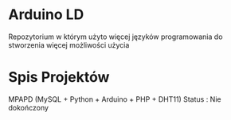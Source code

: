 # Arduino LD
Repozytorium w którym użyto więcej języków programowania do stworzenia więcej możliwości użycia
# Spis Projektów
MPAPD (MySQL + Python + Arduino + PHP + DHT11) Status : Nie dokończony

